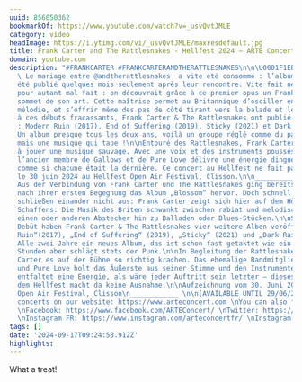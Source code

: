 ```yaml
---
uuid: 856050362
bookmarkOf: https://www.youtube.com/watch?v=_usvQvtJMLE
category: video
headImage: https://i.ytimg.com/vi/_usvQvtJMLE/maxresdefault.jpg
title: Frank Carter and The Rattlesnakes - Hellfest 2024 – ARTE Concert
domain: youtube.com
description: "#FRANKCARTER #FRANKCARTERANDTHERATTLESNAKES\n\n\U0001F1EB\U0001F1F7
  \ Le mariage entre @andtherattlesnakes  a vite été consommé : l’album Blossom a
  été publié quelques mois seulement après leur rencontre. Vite fait ne veut pas dire
  pour autant mal fait : on découvrait grâce à ce premier opus un Frank Carter au
  sommet de son art. Cette maîtrise permet au Britannique d’osciller entre rage et
  mélodie, et s’offrir même des pas de côté tirant vers la balade et le blues.\n\nSuite
  à ces débuts fracassants, Frank Carter & The Rattlesnakes ont publié quatre albums
  : Modern Ruin (2017), End of Suffering (2019), Sticky (2021) et Dark Rainbow (2024).
  Un album presque tous les deux ans, voilà un groupe réglé comme du papier à musique…
  mais une musique qui tape !\n\nEntouré des Rattlesnakes, Frank Carter prend plaisir
  à jouer une musique sauvage. Avec une voix et des instruments poussés à l’extrême,
  l’ancien membre de Gallows et de Pure Love délivre une énergie dingue sur scène,
  comme si chacune était la dernière. Ce concert au Hellfest ne fait pas exception.\n\nFilmé
  le 30 juin 2024 au Hellfest Open Air Festival, Clisson.\n\n____________ \n\n\U0001F1E9\U0001F1EA
  Aus der Verbindung von Frank Carter und The Rattlesnakes ging bereits wenige Monate
  nach ihrer ersten Begegnung das Album „Blossom“ hervor. Doch schnell und gut gemacht
  schließen einander nicht aus: Frank Carter zeigt sich hier auf dem Höhepunkt seines
  Schaffens: Die Musik des Briten schwankt zwischen rabiat und melodisch, mit dem
  einen oder anderen Abstecher hin zu Balladen oder Blues-Stücken.\n\nSeit ihrem fulminanten
  Debüt haben Frank Carter & The Rattlesnakes vier weitere Alben veröffentlicht: „Modern
  Ruin“(2017), „End of Suffering“ (2019), „Sticky“ (2021) und „Dark Rainbow“ (2024).
  Alle zwei Jahre ein neues Album, das ist schon fast getaktet wie ein Uhrwerk. Die
  Stunden aber schlägt stets der Punk.\n\nIn Begleitung der Rattlesnakes lässt Frank
  Carter es auf der Bühne so richtig krachen. Das ehemalige Bandmitglied von Gallows
  und Pure Love holt das Äußerste aus seiner Stimme und den Instrumenten heraus. Er
  entfaltet eine Energie, als wäre jeder Auftritt sein letzter – dieses Konzert auf
  dem Hellfest macht da keine Ausnahme.\n\nAufzeichnung vom 30. Juni 2024 beim Hellfest
  Open Air Festival, Clisson\n____________ \n\n[AVAILABLE UNTIL 29/06/2025]\n\nMore
  concerts on our website: https://www.arteconcert.com \nYou can also find us on:
  \nFacebook: https://www.facebook.com/ARTEConcert/ \nTwitter: https://twitter.com/ARTEconcertFR
  \nInstagram FR: https://www.instagram.com/arteconcertfr/ \nInstagram DE: https://www.instagram.com/arteconcertde/"
tags: []
date: '2024-09-17T09:24:58.912Z'
highlights: 
---
```


What a treat!

